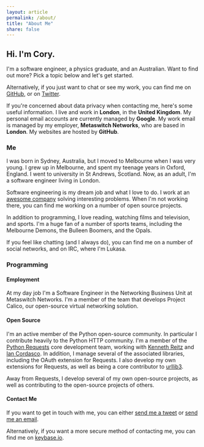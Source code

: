 ```yaml
---
layout: article
permalink: /about/
title: "About Me"
share: false
---
```


## Hi. I'm Cory.

I'm a software engineer, a physics graduate, and an Australian. Want to find
out more? Pick a topic below and let's get started.

Alternatively, if you just want to chat or see my work, you can find me on
[GitHub](https://github.com/Lukasa), or on
[Twitter](https://twitter.com/Lukasaoz).

If you're concerned about data privacy when contacting me, here's some useful
information. I live and work in **London**, in the **United Kingdom**. My
personal email accounts are currently managed by **Google**. My work email is
managed by my employer, **Metaswitch Networks**, who are based in **London**.
My websites are hosted by **GitHub**.

### Me

I was born in Sydney, Australia, but I moved to Melbourne when I was very
young. I grew up in Melbourne, and spent my teenage years in Oxford, England. I
went to university in St Andrews, Scotland. Now, as an adult, I'm a software
engineer living in London.

Software engineering is my dream job and what I love to do. I work at an
[awesome company](http://www.metaswitch.com/) solving interesting problems.
When I'm not working there, you can find me working on a number of open source
projects.

In addition to programming, I love reading, watching films and television, and
sports. I'm a huge fan of a number of sports teams, including the Melbourne
Demons, the Bulleen Boomers, and the Opals.

If you feel like chatting (and I always do), you can find me on a number of
social networks, and on IRC, where I'm Lukasa.

### Programming

#### Employment

At my day job I'm a Software Engineer in the Networking Business Unit at
Metaswitch Networks. I'm a member of the team that develops Project Calico, our
open-source virtual networking solution.

#### Open Source

I'm an active member of the Python open-source community. In particular I
contribute heavily to the Python HTTP community. I'm a member of the
[Python Requests](http://python-requests.org/) core development team, working
with [Kenneth Reitz](http://kennethreitz.org/) and
[Ian Cordasco](http://www.coglib.com/~icordasc/index.html#resume). In addition,
I manage several of the associated libraries, including the OAuth extension for
Requests. I also develop my own extensions for Requests, as well as being a
core contributor to [urllib3](https://github.com/shazow/urllib3).

Away from Requests, I develop several of my own open-source projects, as well
as contributing to the open-source projects of others.

#### Contact Me

If you want to get in touch with me, you can either
[send me a tweet](https://twitter.com/Lukasaoz) or
[send me an email](cory@lukasa.co.uk).

Alternatively, if you want a more secure method of contacting me, you can find
me on [keybase.io](https://keybase.io/lukasa).

